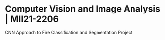 # Computer Vision and Image Analysis | MII21-2206
CNN Approach to Fire Classification and Segmentation Project
